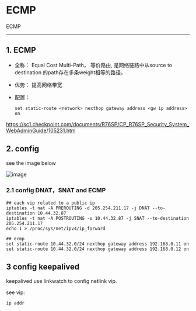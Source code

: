 # ECMP

ECMP

---

## 1. ECMP

+ 全称： Equal Cost Multi-Path， 等价路由, 是网络链路中从source to destination 的path存在多条weight相等的路径。
+ 优势： 提高网络带宽
+ 配置：

    ```config
    set static-route <network> nexthop gateway address <gw ip address> on
    ```
https://sc1.checkpoint.com/documents/R76SP/CP_R76SP_Security_System_WebAdminGuide/105231.htm


## 2. config

see the image below

![image](http://code.huawei.com/cloud-service-dev-team-devops/common-components/uploads/05df95b6dcf155bbc17a976eeab7496e/image.png)

### 2.1 config DNAT，SNAT and ECMP

```shell
## each vip related to a public ip
iptables -t nat -A PREROUTING -d 205.254.211.17 -j DNAT --to-destination 10.44.32.87
iptables -t nat -A POSTROUTING -s 10.44.32.87 -j SNAT --to-destination 205.254.211.17
echo 1 > /proc/sys/net/ipv4/ip_forward

## ecmp
set static-route 10.44.32.0/24 nexthop gateway address 192.168.0.11 on
set static-route 10.44.32.0/24 nexthop gateway address 192.168.0.12 on
```

## 3 config keepalived

keepalived use linkwatch to config netlink vip.

see vip:

```shell
ip addr
```
